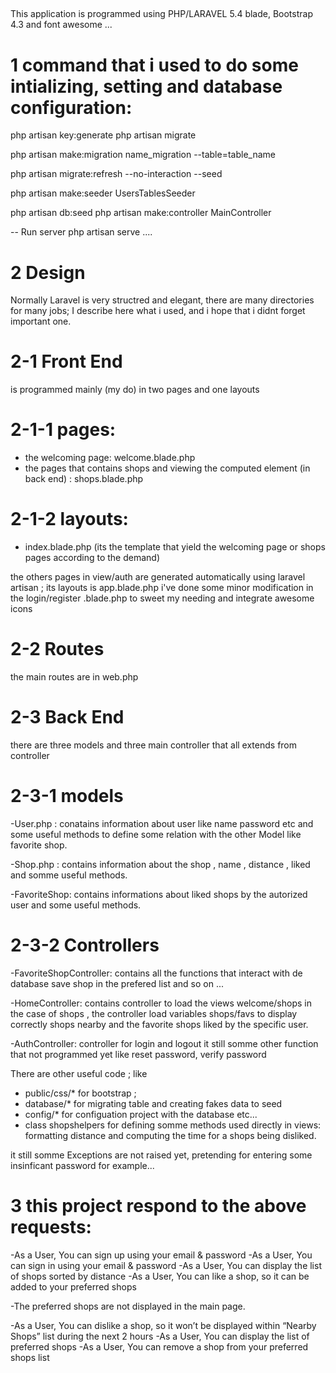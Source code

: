 ##

This application is programmed using PHP/LARAVEL 5.4 blade, Bootstrap 4.3 and font awesome ...

# 1 command that i used to do some intializing, setting and database configuration:

php artisan key:generate
php artisan migrate

php artisan make:migration name_migration --table=table_name

php artisan migrate:refresh --no-interaction --seed

php artisan make:seeder UsersTablesSeeder

php artisan db:seed
php artisan make:controller MainController

-- Run server
php artisan serve
....

# 2 Design

Normally Laravel is very structred and elegant, there are many directories for many jobs;
I describe here what i used, and i hope that i didnt forget important one.

# 2-1 Front End
is programmed mainly (my do) in two pages and one layouts
# 2-1-1 pages:
 - the welcoming page: welcome.blade.php 
 - the pages that contains shops and viewing the computed element (in back end) : shops.blade.php 

# 2-1-2 layouts:
 - index.blade.php (its the template that yield the welcoming page or shops pages according to the demand)

the others pages in view/auth are generated automatically using laravel artisan ; its layouts is app.blade.php 
i've done some minor modification in the login/register .blade.php to sweet my needing and integrate awesome icons

# 2-2 Routes
 the main routes are in web.php 

# 2-3 Back End
 there are three models and three main controller that all extends from controller

# 2-3-1 models

 -User.php : conatains information about user like name password etc 
 	        and some useful methods to define some relation with the other Model like favorite shop.

 -Shop.php : contains information about the shop , name , distance , liked and somme useful methods.

 -FavoriteShop: contains informations about liked shops by the autorized user and some useful methods.  	        

# 2-3-2 Controllers 

-FavoriteShopController: contains all the functions that interact with de database
                         save shop in the prefered list and so on ...

-HomeController: contains controller to load the views welcome/shops 
                in the case of shops , the controller load variables  shops/favs to display correctly shops nearby and the favorite shops liked by the specific user.

-AuthController: controller for login and logout 
                it still somme other function that not programmed yet like reset password, verify password


There are other useful code ; like
- public/css/* for bootstrap ;
- database/* for migrating table and creating fakes data to seed
- config/* for configuation project with the database etc...
- class shopshelpers for defining somme methods used directly in views: formatting distance and computing the time for a shops being disliked.

it still somme Exceptions are not raised yet, pretending for entering some insinficant password for example...


# 3 this project respond to the above requests:

-As a User, You can sign up using your email & password
-As a User, You can sign in using your email & password
-As a User, You can display the list of shops sorted by distance
-As a User, You can like a shop, so it can be added to your preferred shops

-The preferred shops are not displayed in the main page.

-As a User, You can dislike a shop, so it won’t be displayed within “Nearby Shops” list during the next 2 hours
-As a User, You can display the list of preferred shops
-As a User, You can remove a shop from your preferred shops list


